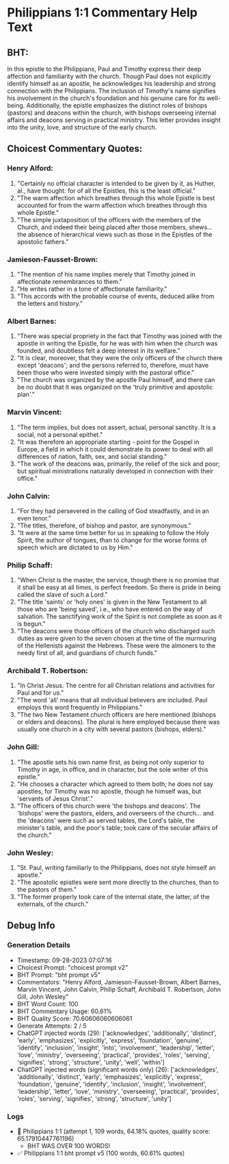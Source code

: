 # Philippians 1:1 Commentary Help Text

## BHT:
In this epistle to the Philippians, Paul and Timothy express their deep affection and familiarity with the church. Though Paul does not explicitly identify himself as an apostle, he acknowledges his leadership and strong connection with the Philippians. The inclusion of Timothy's name signifies his involvement in the church's foundation and his genuine care for its well-being. Additionally, the epistle emphasizes the distinct roles of bishops (pastors) and deacons within the church, with bishops overseeing internal affairs and deacons serving in practical ministry. This letter provides insight into the unity, love, and structure of the early church.

## Choicest Commentary Quotes:
### Henry Alford:
1. "Certainly no official character is intended to be given by it, as Huther, al., have thought: for of all the Epistles, this is the least official."
2. "The warm affection which breathes through this whole Epistle is best accounted for from the warm affection which breathes through this whole Epistle."
3. "The simple juxtaposition of the officers with the members of the Church, and indeed their being placed after those members, shews... the absence of hierarchical views such as those in the Epistles of the apostolic fathers."

### Jamieson-Fausset-Brown:
1. "The mention of his name implies merely that Timothy joined in affectionate remembrances to them."
2. "He writes rather in a tone of affectionate familiarity."
3. "This accords with the probable course of events, deduced alike from the letters and history."

### Albert Barnes:
1. "There was special propriety in the fact that Timothy was joined with the apostle in writing the Epistle, for he was with him when the church was founded, and doubtless felt a deep interest in its welfare."
2. "It is clear, moreover, that they were the only officers of the church there except 'deacons'; and the persons referred to, therefore, must have been those who were invested simply with the pastoral office."
3. "The church was organized by the apostle Paul himself, and there can be no doubt that it was organized on the 'truly primitive and apostolic plan'."

### Marvin Vincent:
1. "The term implies, but does not assert, actual, personal sanctity. It is a social, not a personal epithet."
2. "It was therefore an appropriate starting - point for the Gospel in Europe, a field in which it could demonstrate its power to deal with all differences of nation, faith, sex, and social standing."
3. "The work of the deacons was, primarily, the relief of the sick and poor; but spiritual ministrations naturally developed in connection with their office."

### John Calvin:
1. "For they had persevered in the calling of God steadfastly, and in an even tenor."
2. "The titles, therefore, of bishop and pastor, are synonymous."
3. "It were at the same time better for us in speaking to follow the Holy Spirit, the author of tongues, than to change for the worse forms of speech which are dictated to us by Him."

### Philip Schaff:
1. "When Christ is the master, the service, though there is no promise that it shall be easy at all times, is perfect freedom. So there is pride in being called the slave of such a Lord."
2. "The title 'saints' or 'holy ones' is given in the New Testament to all those who are 'being saved', i.e., who have entered on the way of salvation. The sanctifying work of the Spirit is not complete as soon as it is begun."
3. "The deacons were those officers of the church who discharged such duties as were given to the seven chosen at the time of the murmuring of the Hellenists against the Hebrews. These were the almoners to the needy first of all, and guardians of church funds."

### Archibald T. Robertson:
1. "In Christ Jesus. The centre for all Christian relations and activities for Paul and for us."
2. "The word 'all' means that all individual believers are included. Paul employs this word frequently in Philippians."
3. "The two New Testament church officers are here mentioned (bishops or elders and deacons). The plural is here employed because there was usually one church in a city with several pastors (bishops, elders)."

### John Gill:
1. "The apostle sets his own name first, as being not only superior to Timothy in age, in office, and in character, but the sole writer of this epistle."
2. "He chooses a character which agreed to them both; he does not say apostles, for Timothy was no apostle, though he himself was, but 'servants of Jesus Christ'."
3. "The officers of this church were 'the bishops and deacons'. The 'bishops' were the pastors, elders, and overseers of the church... and the 'deacons' were such as served tables, the Lord's table, the minister's table, and the poor's table; took care of the secular affairs of the church."

### John Wesley:
1. "St. Paul, writing familiarly to the Philippians, does not style himself an apostle."
2. "The apostolic epistles were sent more directly to the churches, than to the pastors of them."
3. "The former properly took care of the internal state, the latter, of the externals, of the church."


## Debug Info
### Generation Details
- Timestamp: 09-28-2023 07:07:16
- Choicest Prompt: "choicest prompt v2"
- BHT Prompt: "bht prompt v5"
- Commentators: "Henry Alford, Jamieson-Fausset-Brown, Albert Barnes, Marvin Vincent, John Calvin, Philip Schaff, Archibald T. Robertson, John Gill, John Wesley"
- BHT Word Count: 100
- BHT Commentary Usage: 60.61%
- BHT Quality Score: 70.60606060606061
- Generate Attempts: 2 / 5
- ChatGPT injected words (29):
	['acknowledges', 'additionally', 'distinct', 'early', 'emphasizes', 'explicitly', 'express', 'foundation', 'genuine', 'identify', 'inclusion', 'insight', 'into', 'involvement', 'leadership', 'letter', 'love', 'ministry', 'overseeing', 'practical', 'provides', 'roles', 'serving', 'signifies', 'strong', 'structure', 'unity', 'well', 'within']
- ChatGPT injected words (significant words only) (26):
	['acknowledges', 'additionally', 'distinct', 'early', 'emphasizes', 'explicitly', 'express', 'foundation', 'genuine', 'identify', 'inclusion', 'insight', 'involvement', 'leadership', 'letter', 'love', 'ministry', 'overseeing', 'practical', 'provides', 'roles', 'serving', 'signifies', 'strong', 'structure', 'unity']

### Logs
- 🔄 Philippians 1:1 (attempt 1, 109 words, 64.18% quotes, quality score: 65.17910447761196) 
	- BHT WAS OVER 100 WORDS!
- ✅ Philippians 1:1 bht prompt v5 (100 words, 60.61% quotes)